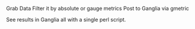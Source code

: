 Grab Data
Filter it by absolute or gauge metrics
Post to Ganglia via gmetric

See results in Ganglia all with a single perl script.